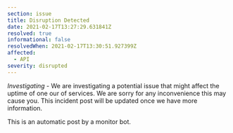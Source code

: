 ```yaml
---
section: issue
title: Disruption Detected
date: 2021-02-17T13:27:29.631841Z
resolved: true
informational: false
resolvedWhen: 2021-02-17T13:30:51.927399Z
affected:
  - API
severity: disrupted
---
```

*Investigating* - We are investigating a potential issue that might affect the uptime of one our of services. We are sorry for any inconvenience this may cause you. This incident post will be updated once we have more information.

This is an automatic post by a monitor bot.
        